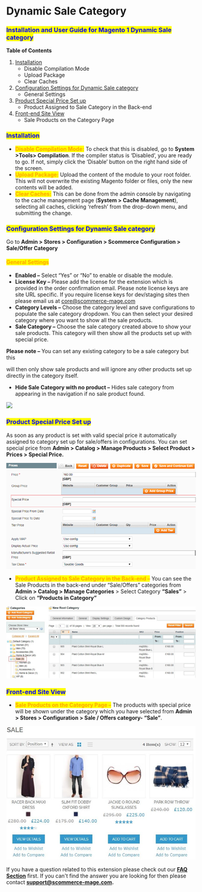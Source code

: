 # Dynamic Sale Category

### <mark style="color:blue;">Installation and User Guide for Magento 1 Dynamic Sale category</mark>

**Table of Contents**

1. [Installation ](dynamic-sale-category.md#\_bookmark0)
   * Disable Compilation Mode&#x20;
   * Upload Package&#x20;
   * Clear Caches&#x20;
2. [Configuration Settings for Dynamic Sale category ](dynamic-sale-category.md#\_bookmark4)
   * General Settings&#x20;
3. [Product Special Price Set up ](dynamic-sale-category.md#\_bookmark6)
   * Product Assigned to Sale Category in the Back-end&#x20;
4. [Front-end Site View ](dynamic-sale-category.md#\_bookmark8)
   * Sale Products on the Category Page&#x20;

### <mark style="color:blue;">Installation</mark> <a href="#_bookmark0" id="_bookmark0"></a>

* <mark style="color:orange;">**Disable Compilation Mode:**</mark> To check that this is disabled, go to **System >Tools> Compilation**. If the compiler status is ‘Disabled’, you are ready to go. If not, simply click the ‘Disable’ button on the right hand side of the screen.
* <mark style="color:orange;">**Upload Package:**</mark> Upload the content of the module to your root folder. This will not overwrite the existing Magento folder or files, only the new contents will be added.
* <mark style="color:orange;">**Clear Caches:**</mark> This can be done from the admin console by navigating to the cache management page (**System > Cache Management**), selecting all caches, clicking ‘refresh’ from the drop-down menu, and submitting the change.

### <mark style="color:blue;">Configuration Settings for Dynamic Sale category</mark> <a href="#_bookmark4" id="_bookmark4"></a>

Go to **Admin > Stores > Configuration > Scommerce Configuration > Sale/Offer Category**

#### <mark style="color:orange;">General Settings</mark> <a href="#_bookmark5" id="_bookmark5"></a>

* **Enabled –** Select “Yes” or “No” to enable or disable the module.
* **License Key –** Please add the license for the extension which is provided in the order confirmation email. Please note license keys are site URL specific. If you require license keys for dev/staging sites then please email us at [core@scommerce-mage.com](mailto:core@scommerce-mage.com)
* **Category Levels –** Choose the category level and save configurations to populate the sale category dropdown. You can then select your desired category where you want to show all the sale products.
* **Sale Category –** Choose the sale category created above to show your sale products. This category will then show all the products set up with special price.

**Please note –** You can set any existing category to be a sale category but this

will then only show sale products and will ignore any other products set up directly in the category itself.

* **Hide Sale Category with no product –** Hides sale category from appearing in the navigation if no sale product found.

![](../../.gitbook/assets/m1sale\_general.jpg)

### <mark style="color:blue;">Product Special Price Set up</mark> <a href="#_bookmark6" id="_bookmark6"></a>

As soon as any product is set with valid special price it automatically assigned to category set up for sale/offers in configurations. You can set special price from **Admin > Catalog > Manage Products > Select Product > Prices > Special Price.**

![](<../../.gitbook/assets/2 (24)>)

* <mark style="color:orange;">**Product Assigned to Sale Category in the Back-end –**</mark> You can see the Sale Products in the back-end under “Sale/Offers” categories from **Admin > Catalog > Manage Categories** > Select Category **“Sales”** > Click on **“Products in Category”**

![](<../../.gitbook/assets/3 (10)>)

### <mark style="color:blue;">Front-end Site View</mark> <a href="#_bookmark8" id="_bookmark8"></a>

* <mark style="color:orange;">**Sale Products on the Category Page –**</mark> The products with special price will be shown under the category which you have selected from **Admin > Stores > Configuration > Sale / Offers category- “Sale”**.

![A screenshot of a cell phone  Description automatically generated](<../../.gitbook/assets/4 (16)>)

If you have a question related to this extension please check out our [**FAQ Section**](https://www.scommerce-mage.com/magento-dynamic-sale-category.html#faq) first. If you can't find the answer you are looking for then please contact [**support@scommerce-mage.com**](mailto:core@scommerce-mage.com)**.**
